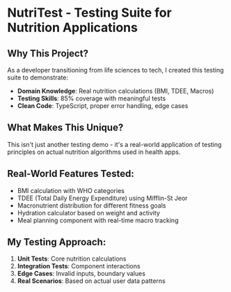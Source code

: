 # NutriTest - Testing Suite for Nutrition Applications

## Why This Project?
As a developer transitioning from life sciences to tech, I created this testing suite to demonstrate:
- **Domain Knowledge**: Real nutrition calculations (BMI, TDEE, Macros)
- **Testing Skills**: 85% coverage with meaningful tests
- **Clean Code**: TypeScript, proper error handling, edge cases

## What Makes This Unique?
This isn't just another testing demo - it's a real-world application of testing principles on actual nutrition algorithms used in health apps.

## Real-World Features Tested:
-  BMI calculation with WHO categories
-  TDEE (Total Daily Energy Expenditure) using Mifflin-St Jeor
-  Macronutrient distribution for different fitness goals
-  Hydration calculator based on weight and activity
-  Meal planning component with real-time macro tracking

## My Testing Approach:
1. **Unit Tests**: Core nutrition calculations
2. **Integration Tests**: Component interactions
3. **Edge Cases**: Invalid inputs, boundary values
4. **Real Scenarios**: Based on actual user data patterns